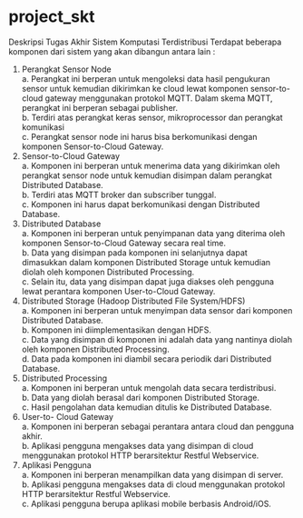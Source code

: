 # project_skt
Deskripsi Tugas Akhir Sistem Komputasi Terdistribusi
Terdapat beberapa komponen dari sistem yang akan dibangun antara lain :     
1. Perangkat Sensor Node         
  a. Perangkat ini berperan untuk mengoleksi data hasil pengukuran sensor untuk kemudian dikirimkan ke cloud lewat komponen sensor-to-cloud gateway menggunakan protokol MQTT. Dalam skema MQTT, perangkat ini berperan sebagai publisher.        
  b. Terdiri atas perangkat keras sensor, mikroprocessor dan perangkat komunikasi         
  c. Perangkat sensor node ini harus bisa berkomunikasi dengan komponen Sensor-to-Cloud Gateway.     
2. Sensor-to-Cloud Gateway         
  a. Komponen ini berperan untuk menerima data yang dikirimkan oleh perangkat sensor node untuk kemudian disimpan dalam perangkat Distributed Database.         
  b. Terdiri atas MQTT broker dan subscriber tunggal.         
  c. Komponen ini harus dapat berkomunikasi dengan Distributed Database.     
3. Distributed Database         
  a. Komponen ini berperan untuk penyimpanan data yang diterima oleh komponen Sensor-to-Cloud Gateway secara real time.         
  b. Data yang disimpan pada komponen ini selanjutnya dapat dimasukkan dalam komponen Distributed Storage untuk kemudian diolah oleh komponen Distributed Processing.         
  c. Selain itu, data yang disimpan dapat juga diakses oleh pengguna lewat perantara komponen User-to-Cloud Gateway.     
4. Distributed Storage (Hadoop Distributed File System/HDFS)         
  a. Komponen ini berperan untuk menyimpan data sensor dari komponen Distributed Database.         
  b. Komponen ini diimplementasikan dengan HDFS.         
  c. Data yang disimpan di komponen ini adalah data yang nantinya diolah oleh komponen Distributed Processing.         
  d. Data pada komponen ini diambil secara periodik dari Distributed Database.     
5. Distributed Processing         
  a. Komponen ini berperan untuk mengolah data secara terdistribusi.          
  b. Data yang diolah berasal dari komponen Distributed Storage.         
  c. Hasil pengolahan data kemudian ditulis ke Distributed Database.     
6. User-to- Cloud Gateway         
  a. Komponen ini berperan sebagai perantara antara cloud dan pengguna akhir.         
  b. Aplikasi pengguna mengakses data yang disimpan di cloud menggunakan protokol HTTP berarsitektur Restful Webservice.     
7. Aplikasi Pengguna         
  a. Komponen ini berperan menampilkan data yang disimpan di server.         
  b. Aplikasi pengguna mengakses data di cloud menggunakan protokol HTTP berarsitektur Restful Webservice.         
  c. Aplikasi pengguna berupa aplikasi mobile berbasis Android/iOS.
